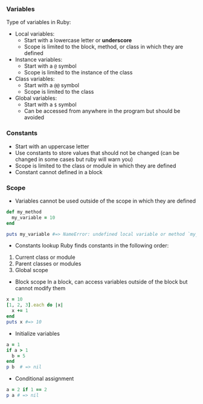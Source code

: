 ### Variables
Type of variables in Ruby:
- Local variables:
  - Start with a lowercase letter or **underscore**
  - Scope is limited to the block, method, or class in which they are defined
- Instance variables:
  - Start with a `@` symbol
  - Scope is limited to the instance of the class
- Class variables:
  - Start with a `@@` symbol
  - Scope is limited to the class
- Global variables:
  - Start with a `$` symbol
  - Can be accessed from anywhere in the program but should be avoided

### Constants
- Start with an uppercase letter
- Use constants to store values that should not be changed (can be changed in some cases but ruby will warn you)
- Scope is limited to the class or module in which they are defined
- Constant cannot defined in a block

### Scope
- Variables cannot be used outside of the scope in which they are defined
```ruby
def my_method
  my_variable = 10
end

puts my_variable #=> NameError: undefined local variable or method `my_variable'
```

- Constants lookup
Ruby finds constants in the following order:
1. Current class or module
2. Parent classes or modules
3. Global scope

- Block scope
In a block, can access variables outside of the block but cannot modify them
```ruby
x = 10
[1, 2, 3].each do |x|
  x += 1
end
puts x #=> 10
```

- Initialize variables
```ruby
a = 1
if a > 1
  b = 5
end
p b  # => nil
```

- Conditional assignment
```ruby
a = 2 if 1 == 2
p a # => nil
```
